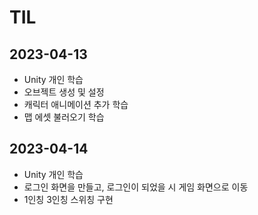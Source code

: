 # TIL

## 2023-04-13

- Unity 개인 학습
- 오브젝트 생성 및 설정
- 캐릭터 애니메이션 추가 학습
- 맵 에셋 불러오기 학습

## 2023-04-14
- Unity 개인 학습
- 로그인 화면을 만들고, 로그인이 되었을 시 게임 화면으로 이동
- 1인칭 3인칭 스위칭 구현
